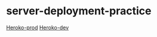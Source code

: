 # server-deployment-practice

[Heroko-prod](https://mohammed-server-deploy-prod.herokuapp.com/data)
[Heroko-dev](https://mohammed-server-deploy-dev.herokuapp.com/data)
